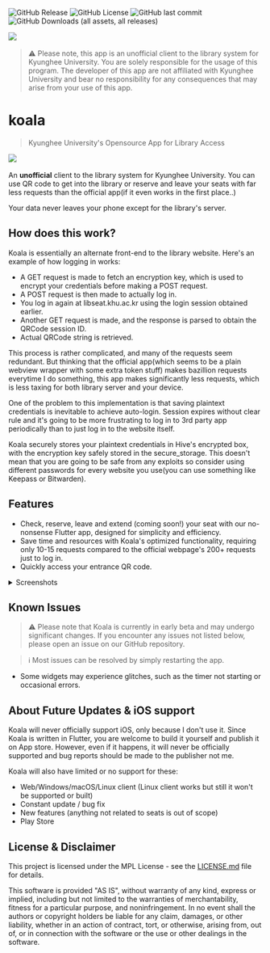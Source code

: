 ![GitHub Release](https://img.shields.io/github/v/release/lewisleedev/koala?include_prereleases&style=for-the-badge)
![GitHub License](https://img.shields.io/github/license/lewisleedev/koala?style=for-the-badge)
![GitHub last commit](https://img.shields.io/github/last-commit/lewisleedev/koala?style=for-the-badge)
![GitHub Downloads (all assets, all releases)](https://img.shields.io/github/downloads/lewisleedev/koala/total?style=for-the-badge)

![](assets/icon/icon.png)


> ⚠️ Please note, this app is an unofficial client to the library system for Kyunghee University. You are solely responsible for the usage of this program. The developer of this app are not affiliated with Kyunghee University and bear no responsibility for any consequences that may arise from your use of this app.

# koala

> Kyunghee University's Opensource App for Library Access

[<img src="https://github.com/lewisleedev/koala/raw/main/docs/getitongithub.png" width="200" />](https://github.com/lewisleedev/koala/releases/latest)

An **unofficial** client to the library system for Kyunghee University. You can use QR code to get into the library or reserve and leave your seats with far less requests than the official app(if it even works in the first place..)

Your data never leaves your phone except for the library's server.

## How does this work?
Koala is essentially an alternate front-end to the library website. Here's an example of how logging in works:
- A GET request is made to fetch an encryption key, which is used to encrypt your credentials before making a POST request.
- A POST request is then made to actually log in.
- You log in again at libseat.khu.ac.kr using the login session obtained earlier.
- Another GET request is made, and the response is parsed to obtain the QRCode session ID.
- Actual QRCode string is retrieved.

This process is rather complicated, and many of the requests seem redundant. But thinking that the official app(which seems to be a plain webview wrapper with some extra token stuff) makes bazillion requests everytime I do something, this app makes significantly less requests, which is less taxing for both library server and your device.

One of the problem to this implementation is that saving plaintext credentials is inevitable to achieve auto-login. Session expires without clear rule and it's going to be more frustrating to log in to 3rd party app periodically than to just log in to the website itself.

Koala securely stores your plaintext credentials in Hive's encrypted box, with the encryption key safely stored in the secure_storage. This doesn't mean that you are going to be safe from any exploits so consider using different passwords for every website you use(you can use something like Keepass or Bitwarden).

## Features

- Check, reserve, leave and extend (coming soon!) your seat with our no-nonsense Flutter app, designed for simplicity and efficiency.
- Save time and resources with Koala's optimized functionality, requiring only 10-15 requests compared to the official webpage's 200+ requests just to log in.
- Quickly access your entrance QR code.

<details>
  <summary>Screenshots</summary>

  ### Login
  ![](docs/3.png)

  ### Main page
  ![](docs/2.png)

  ### Seats page
  ![](docs/1.png)

</details>

## Known Issues

> ⚠️ Please note that Koala is currently in early beta and may undergo significant changes. If you encounter any issues not listed below, please open an issue on our GitHub repository.

> ℹ️ Most issues can be resolved by simply restarting the app.

- Some widgets may experience glitches, such as the timer not starting or occasional errors.

## About Future Updates & iOS support
Koala will never officially support iOS, only because I don't use it. Since Koala is written in Flutter, you are welcome to build it yourself and publish it on App store. However, even if it happens, it will never be officially supported and bug reports should be made to the publisher not me.

Koala will also have limited or no support for these:

- Web/Windows/macOS/Linux client (Linux client works but still it won't be supported or built)
- Constant update / bug fix
- New features (anything not related to seats is out of scope)
- Play Store

## License & Disclaimer

This project is licensed under the MPL License - see the [LICENSE.md](LICENSE.md) file for details. 

This software is provided "AS IS", without warranty of any kind, express or implied, including but not limited to the warranties of merchantability, fitness for a particular purpose, and noninfringement. In no event shall the authors or copyright holders be liable for any claim, damages, or other liability, whether in an action of contract, tort, or otherwise, arising from, out of, or in connection with the software or the use or other dealings in the software.
